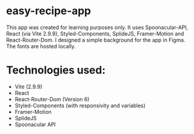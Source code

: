 # easy-recipe-app
This app was created for learning purposes only. It uses Spoonacular-API, React (via Vite 2.9.9), Styled-Components, SplideJS, Framer-Motion and React-Router-Dom. I designed a simple background for the app in Figma. The fonts are hosted locally.



# Technologies used:

- Vite (2.9.9)
- React
- React-Router-Dom (Version 6)
- Styled-Components (with responsivity and variables)
- Framer-Motion
- SplideJS
- Spoonacular API
